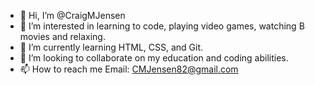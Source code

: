 - 👋 Hi, I’m @CraigMJensen
- 👀 I’m interested in learning to code, playing video games, watching B movies and relaxing.
- 🌱 I’m currently learning HTML, CSS, and Git.
- 💞️ I’m looking to collaborate on my education and coding abilities.
- 📫 How to reach me Email: CMJensen82@gmail.com

<!---
CraigMJensen/CraigMJensen is a ✨ special ✨ repository because its `README.md` (this file) appears on your GitHub profile.
You can click the Preview link to take a look at your changes.
--->
